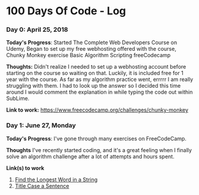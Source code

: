 # 100 Days Of Code - Log

### Day 0: April 25, 2018


**Today's Progress**: Started The Complete Web Developers Course on Udemy, Began to set up my free webhosting offered with the course, Chunky Monkey exercise Basic Algorithm Scripting freeCodecamp

**Thoughts:** Didn't realize I needed to set up a webhosting account before starting on the course so waiting on that. Luckily, it is included free for 1 year with the course. As far as my algorithm practice went, errrrr I am really struggling with them. I had to look up the answer so I decided this time around I would comment the explanation in while typing the code out within SubLime.

**Link to work:** https://www.freecodecamp.org/challenges/chunky-monkey



### Day 1: June 27, Monday

**Today's Progress**: I've gone through many exercises on FreeCodeCamp.

**Thoughts** I've recently started coding, and it's a great feeling when I finally solve an algorithm challenge after a lot of attempts and hours spent.

**Link(s) to work**
1. [Find the Longest Word in a String](https://www.freecodecamp.com/challenges/find-the-longest-word-in-a-string)
2. [Title Case a Sentence](https://www.freecodecamp.com/challenges/title-case-a-sentence)
